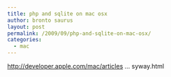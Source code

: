 ```yaml
---
title: php and sqlite on mac osx
author: bronto saurus
layout: post
permalink: /2009/09/php-and-sqlite-on-mac-osx/
categories:
  - mac
---
```

<a href="http://developer.apple.com/mac/articles/internet/phpeasyway.html" target="_blank" >http://developer.apple.com/mac/articles &#8230; syway.html</a>